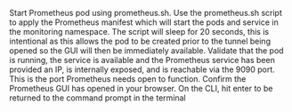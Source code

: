 Start Prometheus pod using prometheus.sh. 
Use the prometheus.sh script to apply the Prometheus manifest which will start the pods and service in the monitoring namespace. 
The script will sleep for 20 seconds, this is intentional as this allows the pod to be created prior to the tunnel being opened so the GUI will then be immediately available.
Validate that the pod is running, the service is available and the Prometheus service has been provided an IP, is internally exposed, and is reachable via the 9090 port. This is the port Prometheus needs open to function. 
Confirm the Prometheus GUI has opened in your browser. 
On the CLI, hit enter to be returned to the command prompt in the terminal
